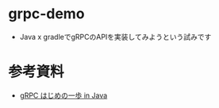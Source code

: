 # grpc-demo
- Java x gradleでgRPCのAPIを実装してみようという試みです

# 参考資料
- [gRPC はじめの一歩 in Java](https://blog1.mammb.com/entry/2019/09/25/001510)